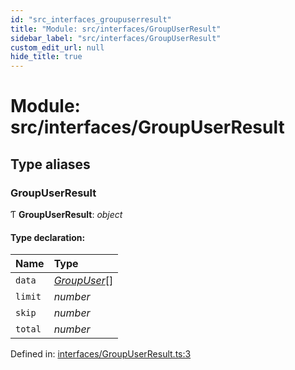 ```yaml
---
id: "src_interfaces_groupuserresult"
title: "Module: src/interfaces/GroupUserResult"
sidebar_label: "src/interfaces/GroupUserResult"
custom_edit_url: null
hide_title: true
---
```


# Module: src/interfaces/GroupUserResult

## Type aliases

### GroupUserResult

Ƭ **GroupUserResult**: *object*

#### Type declaration:

Name | Type |
:------ | :------ |
`data` | [*GroupUser*](src_interfaces_groupuser.md#groupuser)[] |
`limit` | *number* |
`skip` | *number* |
`total` | *number* |

Defined in: [interfaces/GroupUserResult.ts:3](https://github.com/xr3ngine/xr3ngine/blob/65dfcf39a/packages/common/src/interfaces/GroupUserResult.ts#L3)
